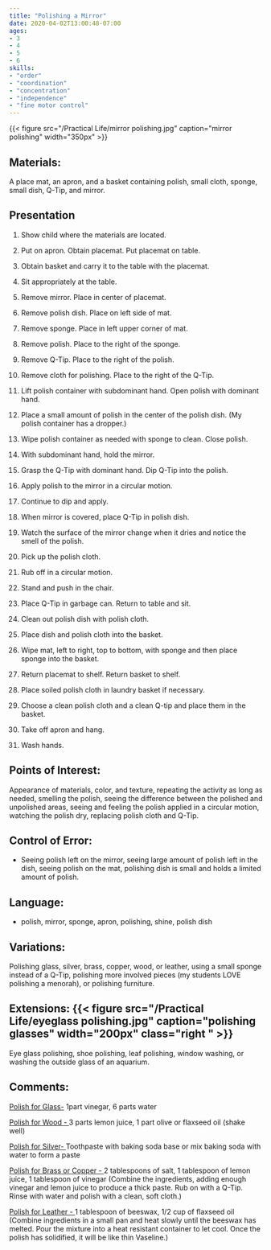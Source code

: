 ```yaml
---
title: "Polishing a Mirror"
date: 2020-04-02T13:00:48-07:00
ages:
- 3
- 4
- 5
- 6
skills:
- "order"
- "coordination"
- "concentration"
- "independence"
- "fine motor control"
---
```


{{< figure src="/Practical Life/mirror polishing.jpg" caption="mirror polishing" width="350px" >}}

## Materials:

A place mat, an apron, and a basket containing polish, small cloth, sponge, small dish, Q-Tip, and mirror.

## Presentation

1. Show child where the materials are located.

2. Put on apron.  Obtain placemat.  Put placemat on table.

3. Obtain basket and carry it to the table with the placemat.

4. Sit appropriately at the table.

5. Remove mirror.  Place in center of placemat.

6. Remove polish dish.  Place on left side of mat.

7. Remove sponge.   Place in left upper corner of mat.

8. Remove polish.  Place to the right of the sponge.

9. Remove Q-Tip. Place to the right of the polish.

10. Remove cloth for polishing.  Place to the right of the Q-Tip.

11. Lift polish container with subdominant hand.  Open polish with dominant hand.

12. Place a small amount of polish in the center of the polish dish. (My polish container has a dropper.)

13. Wipe polish container as needed with sponge to clean.  Close polish.

14. With subdominant hand, hold the mirror.

15. Grasp the Q-Tip with dominant hand.  Dip Q-Tip into the polish.

16. Apply polish to the mirror in a circular motion.

17. Continue to dip and apply.

18. When mirror is covered, place Q-Tip in polish dish.

19. Watch the surface of the mirror change when it dries and notice the smell of the polish.

20. Pick up the polish cloth.

21. Rub off in a circular motion.  

22. Stand and push in the chair.

23. Place Q-Tip in garbage can.  Return to table and sit.

24. Clean out polish dish with polish cloth.

25. Place dish and polish cloth into the basket.

26. Wipe mat, left to right, top to bottom, with sponge and then place sponge into the basket.

27. Return placemat to shelf.  Return basket to shelf.

28. Place soiled polish cloth in laundry basket if necessary.

29. Choose a clean polish cloth and a clean Q-tip and place them in the basket.

30. Take off apron and hang.

31. Wash hands.

## Points of Interest:

Appearance of materials, color, and texture, repeating the activity as long as needed, smelling the polish, seeing the difference between the polished and unpolished areas, seeing and feeling the polish applied in a circular motion, watching the polish dry, replacing polish cloth and Q-Tip.

## Control of Error:

- Seeing polish left on the mirror, seeing large amount of polish left in the dish, seeing polish on the mat, polishing dish is small and holds a limited amount of polish.

## Language:

- polish, mirror, sponge, apron, polishing, shine, polish dish

## Variations:

Polishing glass, silver, brass, copper, wood, or leather, using a small sponge instead of a Q-Tip, polishing more involved pieces (my students LOVE polishing a menorah), or polishing furniture. 

## Extensions:  {{< figure src="/Practical Life/eyeglass polishing.jpg" caption="polishing glasses" width="200px" class="right " >}}

Eye glass polishing, shoe polishing, leaf polishing, window washing, or washing the outside glass of an aquarium.

## Comments:

<u>Polish for Glass-</u> 1part vinegar, 6 parts water

<u>Polish for Wood - </u> 3 parts lemon juice, 1 part olive or flaxseed oil (shake well)

<u>Polish for Silver- </u> Toothpaste with baking soda base or mix baking soda with water to form a paste

<u>Polish for Brass or Copper - </u> 2 tablespoons of salt, 1 tablespoon of lemon juice, 1 tablespoon of vinegar (Combine the ingredients, adding enough vinegar and lemon juice to produce a thick paste.  Rub on with a Q-Tip. Rinse with water and polish with a clean, soft cloth.)

<u>Polish for Leather - </u> 1 tablespoon of beeswax, 1/2 cup of flaxseed oil (Combine ingredients in a small pan and heat slowly until the beeswax has melted.  Pour the mixture into a heat resistant container to let cool.  Once the polish has solidified, it will be like thin Vaseline.)
